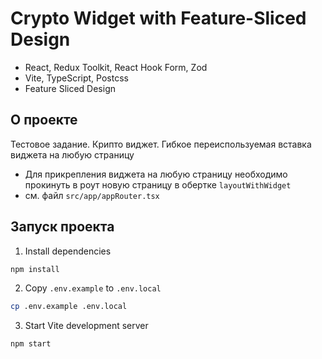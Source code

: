 # Crypto Widget with Feature-Sliced Design


- React, Redux Toolkit, React Hook Form, Zod
- Vite, TypeScript, Postcss
- Feature Sliced Design


## О проекте

Тестовое задание. Крипто виджет. Гибкое переиспользуемая вставка виджета на любую страницу
- Для прикрепления виджета на любую страницу необходимо прокинуть в роут новую страницу в обертке `layoutWithWidget`
- см. файл `src/app/appRouter.tsx`

## Запуск проекта 

1. Install dependencies

```bash
npm install
```

2. Copy `.env.example` to `.env.local`

```bash
cp .env.example .env.local
```

3. Start Vite development server

```bash
npm start
```

